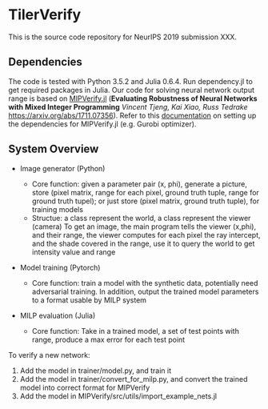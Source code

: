 # TilerVerify

This is the source code repository for NeurIPS 2019 submission XXX.

## Dependencies
The code is tested with Python 3.5.2 and Julia 0.6.4. Run dependency.jl to get required packages in Julia. Our code for solving neural network output range is based on [MIPVerify.jl](https://github.com/vtjeng/MIPVerify.jl) (**Evaluating Robustness of Neural Networks with Mixed Integer Programming**
_Vincent Tjeng, Kai Xiao, Russ Tedrake_
https://arxiv.org/abs/1711.07356). Refer to this [documentation](https://vtjeng.github.io/MIPVerify.jl/latest) on setting up the dependencies for MIPVerify.jl (e.g. Gurobi optimizer).

## System Overview

- Image generator (Python)
    - Core function: given a parameter pair (x, phi), generate a picture, store (pixel matrix, range for each pixel, ground truth tuple, range for ground truth tupel); or just store (pixel matrix, ground truth tuple), for training models
    - Structue: a class represent the world, a class represent the viewer (camera)
        To get an image, the main program tells the viewer (x,phi), and their range, the viewer computes for each pixel the ray intercept, and the shade covered in the range, use it to query the world to get intensity value and range

- Model training (Pytorch)
    - Core function: train a model with the synthetic data, potentially need adversarial training. In addition, output the trained model parameters to a format usable by MILP system

- MILP evaluation (Julia)
    - Core function: Take in a trained model, a set of test points with range, produce a max error for each test point

To verify a new network:
1. Add the model in trainer/model.py, and train it
2. Add the model in trainer/convert_for_milp.py, and convert the trained model into correct format for MIPVerify
3. Add the model in MIPVerify/src/utils/import_example_nets.jl
